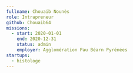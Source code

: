 ```yaml
---
fullname: Chouaib Nounès
role: Intrapreneur
github: Chouaib64
missions:
  - start: 2020-01-01
    end: 2020-12-31
    status: admin
    employer: Agglomération Pau Béarn Pyrénées
startups:
  - histologe
---
```


